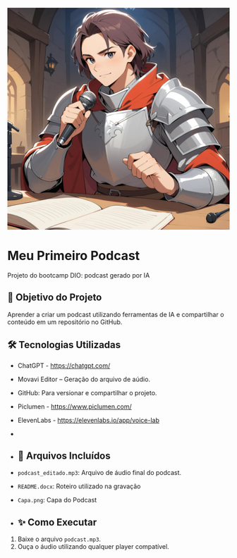 ![Podcaster Knight](./Cavaleiro.jpg)

# Meu Primeiro Podcast
Projeto do bootcamp DIO: podcast gerado por IA
## 🎯 Objetivo do Projeto
Aprender a criar um podcast utilizando ferramentas de IA e compartilhar o conteúdo em um repositório no GitHub.

## 🛠️ Tecnologias Utilizadas
- ChatGPT - https://chatgpt.com/
- Movavi Editor – Geração do arquivo de aúdio.
- GitHub: Para versionar e compartilhar o projeto.
- Piclumen - https://www.piclumen.com/
- ElevenLabs - https://elevenlabs.io/app/voice-lab
- 
- ## 📂 Arquivos Incluídos
- `podcast_editado.mp3`: Arquivo de áudio final do podcast.
- `README.docx`: Roteiro utilizado na gravação
- `Capa.png`: Capa do Podcast

- ## ✨ Como Executar
1. Baixe o arquivo `podcast.mp3`.
2. Ouça o áudio utilizando qualquer player compatível.
